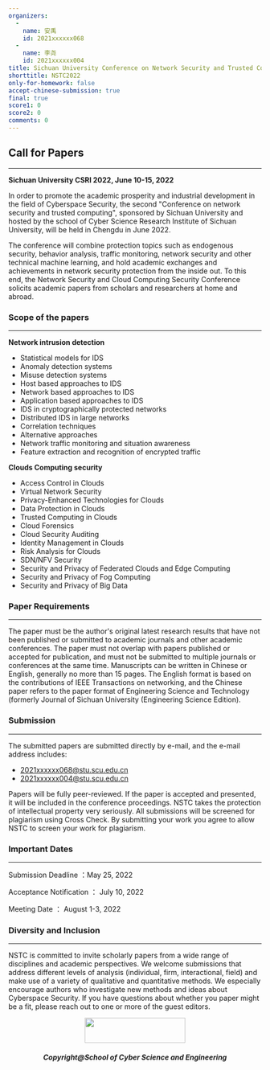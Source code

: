```yaml
---
organizers:
  -
    name: 安禹
    id: 2021xxxxxx068
  -
    name: 李尧
    id: 2021xxxxxx004
title: Sichuan University Conference on Network Security and Trusted Computing
shorttitle: NSTC2022
only-for-homework: false
accept-chinese-submission: true
final: true
score1: 0
score2: 0
comments: 0
---
```



## Call for Papers
---

**Sichuan University CSRI 2022, June 10-15, 2022**

In order to promote the academic prosperity and industrial development in the field of Cyberspace Security, the second "Conference on network security and trusted computing", sponsored by Sichuan University and hosted by the school of Cyber Science Research Institute of Sichuan University, will be held in Chengdu in June 2022.

The conference will combine protection topics such as endogenous security, behavior analysis, traffic monitoring, network security and other technical machine learning, and hold academic exchanges and achievements in network security protection from the inside out. To this end, the Network Security and Cloud Computing Security Conference solicits academic papers from scholars and researchers at home and abroad.

### Scope of the papers
---

**Network intrusion detection**

- Statistical models for IDS
- Anomaly detection systems
- Misuse detection systems
- Host based approaches to IDS
- Network based approaches to IDS
- Application based approaches to IDS
- IDS in cryptographically protected networks
- Distributed IDS in large networks
- Correlation techniques
- Alternative approaches
- Network traffic monitoring and situation awareness
- Feature extraction and recognition of encrypted traffic


**Clouds Computing security**

- Access Control in Clouds
- Virtual Network Security
- Privacy-Enhanced Technologies for Clouds
- Data Protection in Clouds
- Trusted Computing in Clouds
- Cloud Forensics
- Cloud Security Auditing
- Identity Management in Clouds
- Risk Analysis for Clouds
- SDN/NFV Security
- Security and Privacy of Federated Clouds and Edge Computing
- Security and Privacy of Fog Computing
- Security and Privacy of Big Data

### Paper Requirements
---

The paper must be the author's original latest research results that have not been published or submitted to academic journals and other academic conferences. The paper must not overlap with papers published or accepted for publication, and must not be submitted to multiple journals or conferences at the same time.
Manuscripts can be written in Chinese or English, generally no more than 15 pages. 
The English format is based on the contributions of IEEE Transactions on networking, and the Chinese paper refers to the paper format of Engineering Science and Technology (formerly Journal of Sichuan University (Engineering Science Edition).


### Submission
---
The submitted papers are submitted directly by e-mail, and the e-mail address includes:

 - <2021xxxxxx068@stu.scu.edu.cn>
 - <2021xxxxxx004@stu.scu.edu.cn>

Papers will be fully peer-reviewed. If the paper is accepted and presented, it will be included in the conference proceedings. NSTC takes the protection of intellectual property very seriously. All submissions will be screened for plagiarism using Cross Check. By submitting your work you agree to allow NSTC to screen your work for plagiarism.

### Important Dates
---
Submission Deadline ：May 25, 2022

Acceptance Notification ： July 10, 2022

Meeting Date ： August 1-3, 2022

### Diversity and Inclusion
---
NSTC is committed to invite scholarly papers from a wide range of disciplines and academic perspectives. We welcome submissions that address different levels of analysis (individual, firm, interactional, field) and make use of a variety of qualitative and quantitative methods. We especially encourage authors who investigate new methods and ideas about Cyberspace Security. If you have questions about whether you paper might be a fit, please reach out to one or more of the guest editors.

<p align="center"><img src="http://scu.edu.cn/images/footer-logo.png" width="200" height="50"></p>
<h5 align="center">Copyright@School of Cyber Science and Engineering</h5>
